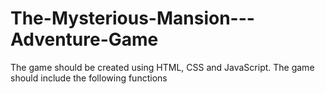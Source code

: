 # The-Mysterious-Mansion---Adventure-Game
The game should be created using HTML, CSS and JavaScript. The game should include the following functions
